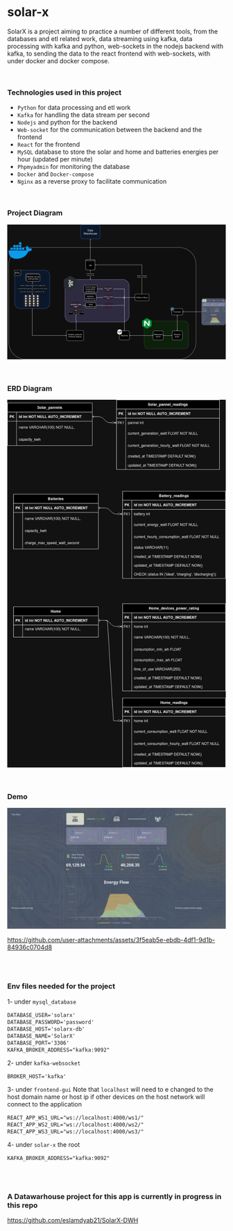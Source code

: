 # solar-x
SolarX is a project aiming to practice a number of different tools, from the databases and etl related work, data streaming using kafka, data processing with kafka and python, web-sockets in the nodejs backend with kafka, to sending the data to the react frontend with web-sockets, with under docker and docker compose.

<br/>

### Technologies used in this project
- `Python` for data processing and etl work
- `Kafka` for handling the data stream per second
- `Nodejs` and python for the backend
- `Web-socket` for the communication between the backend and the frontend
- `React` for the frontend
- `MySQL` database to store the solar and home and batteries energies per hour (updated per minute)
- `Phpmyadmin` for monitoring the database
- `Docker` and `Docker-compose`
- `Nginx` as a reverse proxy to facilitate communication

<br/>

### Project Diagram
![](images/solarx3.drawio.png)

<br/>

### ERD Diagram
![](images/erd-solarx.drawio.png)

<br/>

### Demo

![](images/frontend3.png)





https://github.com/user-attachments/assets/3f5eab5e-ebdb-4df1-9d1b-84936c0704d8


<br/>
<br/>

### Env files needed for the project

1- under `mysql_database`
```env
DATABASE_USER='solarx'
DATABASE_PASSWORD='password'
DATABASE_HOST='solarx-db'
DATABASE_NAME='SolarX'
DATABASE_PORT='3306'
KAFKA_BROKER_ADDRESS="kafka:9092" 
```


2- under `kafka-websocket`
```env
BROKER_HOST='kafka'
```


3- under `frontend-gui`
Note that `localhost` will need to e changed to the host domain name or host ip 
if other devices on the host network will connect to the application

```env
REACT_APP_WS1_URL="ws://localhost:4000/ws1/"
REACT_APP_WS2_URL="ws://localhost:4000/ws2/"
REACT_APP_WS3_URL="ws://localhost:4000/ws3/"
```

4- under `solar-x` the root
```env
KAFKA_BROKER_ADDRESS="kafka:9092"
```


<br/>
<br/>

### A Datawarhouse project for this app is currently in progress in this repo
https://github.com/eslamdyab21/SolarX-DWH
